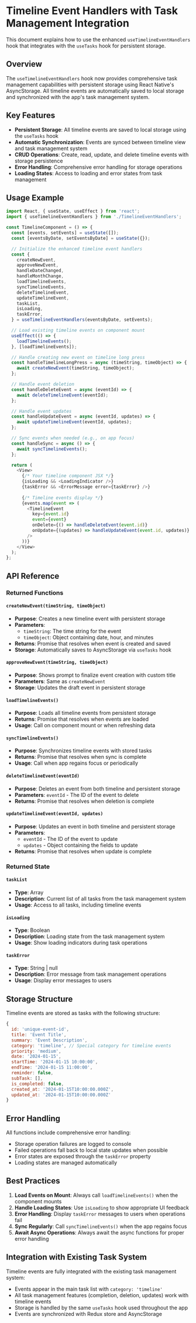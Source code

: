 # Timeline Event Handlers with Task Management Integration

This document explains how to use the enhanced `useTimelineEventHandlers` hook that integrates with the `useTasks` hook for persistent storage.

## Overview

The `useTimelineEventHandlers` hook now provides comprehensive task management capabilities with persistent storage using React Native's AsyncStorage. All timeline events are automatically saved to local storage and synchronized with the app's task management system.

## Key Features

- **Persistent Storage**: All timeline events are saved to local storage using the `useTasks` hook
- **Automatic Synchronization**: Events are synced between timeline view and task management system
- **CRUD Operations**: Create, read, update, and delete timeline events with storage persistence
- **Error Handling**: Comprehensive error handling for storage operations
- **Loading States**: Access to loading and error states from task management

## Usage Example

```javascript
import React, { useState, useEffect } from 'react';
import { useTimelineEventHandlers } from './TimelineEventHandlers';

const TimelineComponent = () => {
  const [events, setEvents] = useState([]);
  const [eventsByDate, setEventsByDate] = useState({});

  // Initialize the enhanced timeline event handlers
  const {
    createNewEvent,
    approveNewEvent,
    handleDateChanged,
    handleMonthChange,
    loadTimelineEvents,
    syncTimelineEvents,
    deleteTimelineEvent,
    updateTimelineEvent,
    taskList,
    isLoading,
    taskError,
  } = useTimelineEventHandlers(eventsByDate, setEvents);

  // Load existing timeline events on component mount
  useEffect(() => {
    loadTimelineEvents();
  }, [loadTimelineEvents]);

  // Handle creating new event on timeline long press
  const handleTimelineLongPress = async (timeString, timeObject) => {
    await createNewEvent(timeString, timeObject);
  };

  // Handle event deletion
  const handleDeleteEvent = async (eventId) => {
    await deleteTimelineEvent(eventId);
  };

  // Handle event updates
  const handleUpdateEvent = async (eventId, updates) => {
    await updateTimelineEvent(eventId, updates);
  };

  // Sync events when needed (e.g., on app focus)
  const handleSync = async () => {
    await syncTimelineEvents();
  };

  return (
    <View>
      {/* Your timeline component JSX */}
      {isLoading && <LoadingIndicator />}
      {taskError && <ErrorMessage error={taskError} />}
      
      {/* Timeline events display */}
      {events.map(event => (
        <TimelineEvent
          key={event.id}
          event={event}
          onDelete={() => handleDeleteEvent(event.id)}
          onUpdate={(updates) => handleUpdateEvent(event.id, updates)}
        />
      ))}
    </View>
  );
};
```

## API Reference

### Returned Functions

#### `createNewEvent(timeString, timeObject)`
- **Purpose**: Creates a new timeline event with persistent storage
- **Parameters**:
  - `timeString`: The time string for the event
  - `timeObject`: Object containing date, hour, and minutes
- **Returns**: Promise that resolves when event is created and saved
- **Storage**: Automatically saves to AsyncStorage via `useTasks` hook

#### `approveNewEvent(timeString, timeObject)`
- **Purpose**: Shows prompt to finalize event creation with custom title
- **Parameters**: Same as `createNewEvent`
- **Storage**: Updates the draft event in persistent storage

#### `loadTimelineEvents()`
- **Purpose**: Loads all timeline events from persistent storage
- **Returns**: Promise that resolves when events are loaded
- **Usage**: Call on component mount or when refreshing data

#### `syncTimelineEvents()`
- **Purpose**: Synchronizes timeline events with stored tasks
- **Returns**: Promise that resolves when sync is complete
- **Usage**: Call when app regains focus or periodically

#### `deleteTimelineEvent(eventId)`
- **Purpose**: Deletes an event from both timeline and persistent storage
- **Parameters**: `eventId` - The ID of the event to delete
- **Returns**: Promise that resolves when deletion is complete

#### `updateTimelineEvent(eventId, updates)`
- **Purpose**: Updates an event in both timeline and persistent storage
- **Parameters**:
  - `eventId` - The ID of the event to update
  - `updates` - Object containing the fields to update
- **Returns**: Promise that resolves when update is complete

### Returned State

#### `taskList`
- **Type**: Array
- **Description**: Current list of all tasks from the task management system
- **Usage**: Access to all tasks, including timeline events

#### `isLoading`
- **Type**: Boolean
- **Description**: Loading state from the task management system
- **Usage**: Show loading indicators during task operations

#### `taskError`
- **Type**: String | null
- **Description**: Error message from task management operations
- **Usage**: Display error messages to users

## Storage Structure

Timeline events are stored as tasks with the following structure:

```javascript
{
  id: 'unique-event-id',
  title: 'Event Title',
  summary: 'Event Description',
  category: 'timeline', // Special category for timeline events
  priority: 'medium',
  date: '2024-01-15',
  startTime: '2024-01-15 10:00:00',
  endTime: '2024-01-15 11:00:00',
  reminder: false,
  subTask: [],
  is_completed: false,
  created_at: '2024-01-15T10:00:00.000Z',
  updated_at: '2024-01-15T10:00:00.000Z'
}
```

## Error Handling

All functions include comprehensive error handling:

- Storage operation failures are logged to console
- Failed operations fall back to local state updates when possible
- Error states are exposed through the `taskError` property
- Loading states are managed automatically

## Best Practices

1. **Load Events on Mount**: Always call `loadTimelineEvents()` when the component mounts
2. **Handle Loading States**: Use `isLoading` to show appropriate UI feedback
3. **Error Handling**: Display `taskError` messages to users when operations fail
4. **Sync Regularly**: Call `syncTimelineEvents()` when the app regains focus
5. **Await Async Operations**: Always await the async functions for proper error handling

## Integration with Existing Task System

Timeline events are fully integrated with the existing task management system:

- Events appear in the main task list with `category: 'timeline'`
- All task management features (completion, deletion, updates) work with timeline events
- Storage is handled by the same `useTasks` hook used throughout the app
- Events are synchronized with Redux store and AsyncStorage